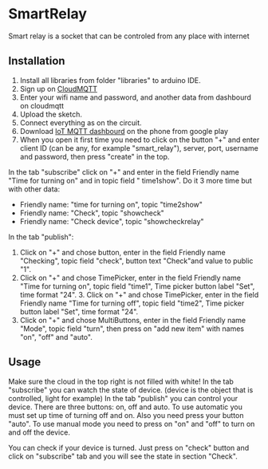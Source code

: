 # SmartRelay
Smart relay is a socket that can be controled from any place with internet
## Installation
1. Install all libraries from folder "libraries" to arduino IDE.
2. Sign up on [CloudMQTT](https://api.cloudmqtt.com)
2. Enter your wifi name and password, and another data from dashbourd on cloudmqtt
3. Upload the sketch.
4. Connect everything as on the circuit.
5. Download [loT MQTT dashbourd](https://play.google.com/store/apps/details?id=com.thn.iotmqttdashboard&hl) on the phone from google play
6. When you open it first time you need to click on the button "+" and enter client ID (can be any, for example "smart_relay"), server, port, username and password, then press "create" in the top.

In the tab "subscribe" click on "+" and enter in the field Friendly name "Time for turning on" and in topic field " time1show". Do it 3 more time but with other data:
- Friendly name: "time for turning on", topic "time2show"
- Friendly name: "Check", topic "showcheck"
- Friendly name: "Check device", topic "showcheckrelay"

In the tab "publish":
1. Click on "+" and chose button, enter in the field Friendly name "Checking", topic field "check", button text "Check"and value to public "1". 
2. Click on "+" and chose TimePicker, enter in the field Friendly name "Time for turning on", topic field "time1", Time picker button label "Set", time format "24". 3. Click on "+" and chose TimePicker, enter in the field Friendly name "Time for turning off", topic field "time2", Time picker button label "Set", time format "24". 
4. Click on "+" and chose MultiButtons, enter in the field Friendly name "Mode", topic field "turn", then press on "add new item" with names "on", "off" and "auto".

## Usage
Make sure the cloud in the top right is not filled with white!
In the tab "subscribe" you can watch the state of device. (device is the object that is controlled, light for example)
In the tab "publish" you can control your device.
There are three buttons: on, off and auto. To use automatic you must set up time of turning off and on. Also you need press your button "auto". To use manual mode you need to press on "on" and "off" to turn on and off the device.

You can check if your device is turned. Just press on "check" button and click on "subscribe" tab and you will see the state in section "Check".